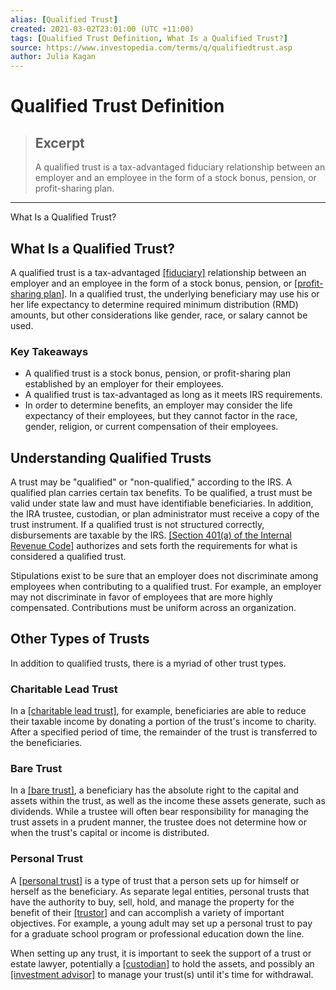 ```yaml
---
alias: [Qualified Trust]
created: 2021-03-02T23:01:00 (UTC +11:00)
tags: [Qualified Trust Definition, What Is a Qualified Trust?]
source: https://www.investopedia.com/terms/q/qualifiedtrust.asp
author: Julia Kagan
---
```


# Qualified Trust Definition

> ## Excerpt
> A qualified trust is a tax-advantaged fiduciary relationship between an employer and an employee in the form of a stock bonus, pension, or profit-sharing plan.

---

What Is a Qualified Trust?
## What Is a Qualified Trust?

A qualified trust is a tax-advantaged [[fiduciary]](https://www.investopedia.com/terms/f/fiduciary.asp) relationship between an employer and an employee in the form of a stock bonus, pension, or [[profit-sharing plan]](https://www.investopedia.com/terms/p/profitsharingplan.asp). In a qualified trust, the underlying beneficiary may use his or her life expectancy to determine required minimum distribution (RMD) amounts, but other considerations like gender, race, or salary cannot be used.

### Key Takeaways

-   A qualified trust is a stock bonus, pension, or profit-sharing plan established by an employer for their employees.
-   A qualified trust is tax-advantaged as long as it meets IRS requirements.
-   In order to determine benefits, an employer may consider the life expectancy of their employees, but they cannot factor in the race, gender, religion, or current compensation of their employees.

## Understanding Qualified Trusts

A trust may be "qualified" or "non-qualified," according to the IRS. A qualified plan carries certain tax benefits. To be qualified, a trust must be valid under state law and must have identifiable beneficiaries. In addition, the IRA trustee, custodian, or plan administrator must receive a copy of the trust instrument. If a qualified trust is not structured correctly, disbursements are taxable by the IRS. [[Section 401(a) of the Internal Revenue Code]](https://www.investopedia.com/ask/answers/060215/what-are-irs-guidelines-401a.asp) authorizes and sets forth the requirements for what is considered a qualified trust.

Stipulations exist to be sure that an employer does not discriminate among employees when contributing to a qualified trust. For example, an employer may not discriminate in favor of employees that are more highly compensated. Contributions must be uniform across an organization.

## Other Types of Trusts

In addition to qualified trusts, there is a myriad of other trust types.

### Charitable Lead Trust

In a [[charitable lead trust]](https://www.investopedia.com/terms/c/charitableleadtrust.asp), for example, beneficiaries are able to reduce their taxable income by donating a portion of the trust's income to charity. After a specified period of time, the remainder of the trust is transferred to the beneficiaries.

### Bare Trust

In a [[bare trust]](https://www.investopedia.com/terms/b/bare-trust.asp), a beneficiary has the absolute right to the capital and assets within the trust, as well as the income these assets generate, such as dividends. While a trustee will often bear responsibility for managing the trust assets in a prudent manner, the trustee does not determine how or when the trust's capital or income is distributed.

### Personal Trust

A [[personal trust]](https://www.investopedia.com/terms/p/personal-trust.asp) is a type of trust that a person sets up for himself or herself as the beneficiary. As separate legal entities, personal trusts that have the authority to buy, sell, hold, and manage the property for the benefit of their [[trustor]](https://www.investopedia.com/terms/t/trustor.asp) and can accomplish a variety of important objectives. For example, a young adult may set up a personal trust to pay for a graduate school program or professional education down the line.

When setting up any trust, it is important to seek the support of a trust or estate lawyer, potentially a [[custodian]](https://www.investopedia.com/terms/c/custodian.asp) to hold the assets, and possibly an [[investment advisor]](https://www.investopedia.com/terms/i/investmentadvisor.asp) to manage your trust(s) until it's time for withdrawal.
